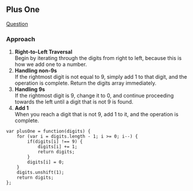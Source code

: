 ## Plus One 

[Question](https://leetcode.com/problems/plus-one)

### Approach 

1. **Right-to-Left Traversal**<br>
Begin by iterating through the digits from right to left, because this is how we add one to a number.
2. **Handling non-9s**<br>
If the rightmost digit is not equal to 9, simply add 1 to that digit, and the operation is complete. Return the digits array immediately.
3. **Handling 9s**<br>
If the rightmost digit is 9, change it to 0, and continue proceeding towards the left until a digit that is not 9 is found.
4. **Add 1**<br>
When you reach a digit that is not 9, add 1 to it, and the operation is complete.

```
var plusOne = function(digits) {
    for (var i = digits.length - 1; i >= 0; i--) {
        if(digits[i] !== 9) {
            digits[i] += 1;
            return digits;
        }
        digits[i] = 0;
    }
    digits.unshift(1);
    return digits;
};
```
